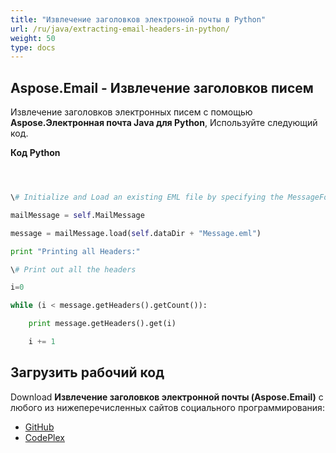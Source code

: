 ```yaml
---
title: "Извлечение заголовков электронной почты в Python"
url: /ru/java/extracting-email-headers-in-python/
weight: 50
type: docs
---
```


## **Aspose.Email - Извлечение заголовков писем**
Извлечение заголовков электронных писем с помощью **Aspose.Электронная почта Java для Python**, Используйте следующий код.

**Код Python**

``` python



\# Initialize and Load an existing EML file by specifying the MessageFormat

mailMessage = self.MailMessage

message = mailMessage.load(self.dataDir + "Message.eml")

print "Printing all Headers:"

\# Print out all the headers

i=0

while (i < message.getHeaders().getCount()):

    print message.getHeaders().get(i)

    i += 1

```
## **Загрузить рабочий код**
Download **Извлечение заголовков электронной почты (Aspose.Email)** с любого из нижеперечисленных сайтов социального программирования:

- [GitHub](https://github.com/aspose-email/Aspose.Email-for-Java/releases/tag/Aspose.Email_Java_for_Python-v1.0)
- [CodePlex](http://asposeemailjavapython.codeplex.com/releases/)
